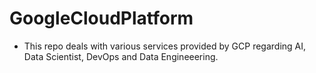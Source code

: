 # GoogleCloudPlatform

* This repo deals with various services provided by GCP regarding AI, Data Scientist, DevOps and Data Engineeering.
